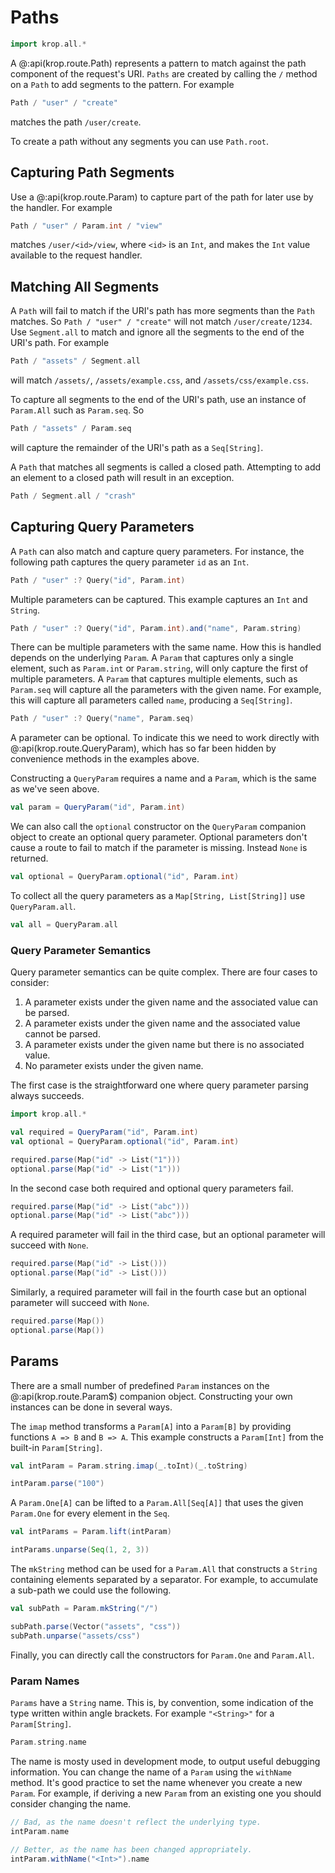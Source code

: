 # Paths

```scala mdoc:invisible
import krop.all.*
```

A @:api(krop.route.Path) represents a pattern to match against the path component of the request's URI. `Paths` are created by calling the `/` method on a `Path` to add segments to the pattern. For example

```scala mdoc:silent
Path / "user" / "create"
```

matches the path `/user/create`.

To create a path without any segments you can use `Path.root`.


## Capturing Path Segments

Use a @:api(krop.route.Param) to capture part of the path for later use by the handler.
For example

```scala mdoc:silent
Path / "user" / Param.int / "view"
```

matches `/user/<id>/view`, where `<id>` is an `Int`, and makes the `Int`
value available to the request handler.


## Matching All Segments

A `Path` will fail to match if the URI's path has more segments than the
`Path` matches. So `Path / "user" / "create"` will not match
`/user/create/1234`. Use `Segment.all` to match and ignore all the segments
to the end of the URI's path. For example

```scala mdoc:silent
Path / "assets" / Segment.all
```

will match `/assets/`, `/assets/example.css`, and `/assets/css/example.css`.

To capture all segments to the end of the URI's path, use an instance of
`Param.All` such as `Param.seq`. So

```scala mdoc:silent
Path / "assets" / Param.seq
```

will capture the remainder of the URI's path as a `Seq[String]`.

A `Path` that matches all segments is called a closed path. Attempting to add an
element to a closed path will result in an exception.

```scala mdoc:crash
Path / Segment.all / "crash"
```


## Capturing Query Parameters

A `Path` can also match and capture query parameters. For instance, the following path captures the query parameter `id` as an `Int`.

```scala mdoc:silent
Path / "user" :? Query("id", Param.int)
```

Multiple parameters can be captured. This example captures an `Int` and `String`.

```scala mdoc:silent
Path / "user" :? Query("id", Param.int).and("name", Param.string)
```

There can be multiple parameters with the same name. How this is handled depends on the underlying `Param`. A `Param` that captures only a single element, such as `Param.int` or `Param.string`, will only capture the first of multiple parameters. A `Param` that captures multiple elements, such as `Param.seq` will capture all the parameters with the given name. For example, this will capture all parameters called `name`, producing a `Seq[String]`.

```scala mdoc:silent
Path / "user" :? Query("name", Param.seq)
```

A parameter can be optional. To indicate this we need to work directly with @:api(krop.route.QueryParam), which has so far been hidden by convenience methods in the examples above.

Constructing a `QueryParam` requires a name and a `Param`, which is the same as we've seen above.

```scala mdoc:silent
val param = QueryParam("id", Param.int)
```

We can also call the `optional` constructor on the `QueryParam` companion object to create an optional query parameter. Optional parameters don't cause a route to fail to match if the parameter is missing. Instead `None` is returned.

```scala mdoc:silent
val optional = QueryParam.optional("id", Param.int)
```

To collect all the query parameters as a `Map[String, List[String]]` use `QueryParam.all`.

```scala mdoc:silent
val all = QueryParam.all
```


### Query Parameter Semantics

Query parameter semantics can be quite complex. There are four cases to consider:

1. A parameter exists under the given name and the associated value can be parsed.
2. A parameter exists under the given name and the associated value cannot be parsed.
3. A parameter exists under the given name but there is no associated value.
4. No parameter exists under the given name.

The first case is the straightforward one where query parameter parsing always succeeds.

```scala mdoc:reset:invisible
import krop.all.*
```
```scala mdoc:silent
val required = QueryParam("id", Param.int)
val optional = QueryParam.optional("id", Param.int)
```
```scala mdoc
required.parse(Map("id" -> List("1")))
optional.parse(Map("id" -> List("1")))
```

In the second case both required and optional query parameters fail.

```scala mdoc
required.parse(Map("id" -> List("abc")))
optional.parse(Map("id" -> List("abc")))
```

A required parameter will fail in the third case, but an optional parameter will succeed with `None`.

```scala mdoc
required.parse(Map("id" -> List()))
optional.parse(Map("id" -> List()))
```

Similarly, a required parameter will fail in the fourth case but an optional parameter will succeed with `None`.

```scala mdoc
required.parse(Map())
optional.parse(Map())
```


## Params

There are a small number of predefined `Param` instances on the
@:api(krop.route.Param$) companion object. Constructing your own instances can
be done in several ways.

The `imap` method transforms a `Param[A]` into a `Param[B]` by providing
functions `A => B` and `B => A`. This example constructs a `Param[Int]` from the
built-in `Param[String]`.

```scala mdoc:silent
val intParam = Param.string.imap(_.toInt)(_.toString)
```
```scala mdoc
intParam.parse("100")
```

A `Param.One[A]` can be lifted to a `Param.All[Seq[A]]` that uses the given
`Param.One` for every element in the `Seq`.

```scala mdoc:silent
val intParams = Param.lift(intParam)
```
```scala mdoc
intParams.unparse(Seq(1, 2, 3))
```

The `mkString` method can be used for a `Param.All` that constructs a `String`
containing elements separated by a separator. For example, to accumulate a
sub-path we could use the following.

```scala mdoc:silent
val subPath = Param.mkString("/")
```
```scala mdoc
subPath.parse(Vector("assets", "css"))
subPath.unparse("assets/css")
```

Finally, you can directly call the constructors for `Param.One` and `Param.All`.


### Param Names

`Params` have a `String` name. This is, by convention, some indication of the type written within angle brackets. For example `"<String>"` for a `Param[String]`.

```scala mdoc
Param.string.name
```

The name is mosty used in development mode, to output useful debugging information. You can change the name of a `Param` using the `withName` method. It's good practice to set the name whenever you create a new `Param`. For example, if deriving a new `Param` from an existing one you should consider changing the name.

```scala mdoc
// Bad, as the name doesn't reflect the underlying type.
intParam.name

// Better, as the name has been changed appropriately.
intParam.withName("<Int>").name
```

